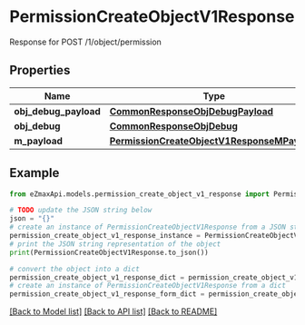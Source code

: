 # PermissionCreateObjectV1Response

Response for POST /1/object/permission

## Properties

Name | Type | Description | Notes
------------ | ------------- | ------------- | -------------
**obj_debug_payload** | [**CommonResponseObjDebugPayload**](CommonResponseObjDebugPayload.md) |  | 
**obj_debug** | [**CommonResponseObjDebug**](CommonResponseObjDebug.md) |  | [optional] 
**m_payload** | [**PermissionCreateObjectV1ResponseMPayload**](PermissionCreateObjectV1ResponseMPayload.md) |  | 

## Example

```python
from eZmaxApi.models.permission_create_object_v1_response import PermissionCreateObjectV1Response

# TODO update the JSON string below
json = "{}"
# create an instance of PermissionCreateObjectV1Response from a JSON string
permission_create_object_v1_response_instance = PermissionCreateObjectV1Response.from_json(json)
# print the JSON string representation of the object
print(PermissionCreateObjectV1Response.to_json())

# convert the object into a dict
permission_create_object_v1_response_dict = permission_create_object_v1_response_instance.to_dict()
# create an instance of PermissionCreateObjectV1Response from a dict
permission_create_object_v1_response_form_dict = permission_create_object_v1_response.from_dict(permission_create_object_v1_response_dict)
```
[[Back to Model list]](../README.md#documentation-for-models) [[Back to API list]](../README.md#documentation-for-api-endpoints) [[Back to README]](../README.md)


